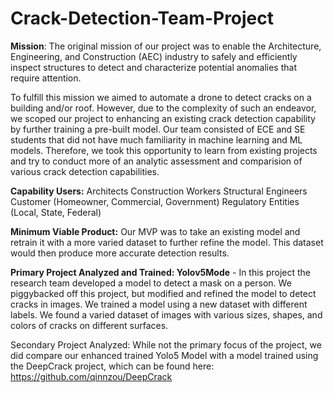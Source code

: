 # Crack-Detection-Team-Project

**Mission**: The original mission of our project was to enable the Architecture, Engineering, and Construction (AEC) industry to safely and efficiently inspect structures to detect and characterize potential anomalies that require attention.

To fulfill this mission we aimed to automate a drone to detect cracks on a building and/or roof. However, due to the complexity of such an endeavor, we scoped our project to enhancing an existing crack detection capability by further training a pre-built model. Our team consisted of ECE and SE students that did not have much familiarity in machine learning and ML models. Therefore, we took this opportunity to learn from existing projects and try to conduct more of an analytic assessment and comparision of various crack detection capabilities.

**Capability Users:**
Architects
Construction Workers
Structural Engineers
Customer (Homeowner, Commercial, Government)
Regulatory Entities (Local, State, Federal)

**Minimum Viable Product:** Our MVP was to take an existing model and retrain it with a more varied dataset to further refine the model. This dataset would then produce more accurate detection results.

**Primary Project Analyzed and Trained: Yolov5Mode** - In this project the research team developed a model to detect a mask on a person. We piggybacked off this project, but modified and refined the model to detect cracks in images. We trained a model using a new dataset with different labels. We found a varied dataset of images with various sizes, shapes, and colors of cracks on different surfaces. 

Secondary Project Analyzed: While not the primary focus of the project, we did compare our enhanced trained Yolo5 Model with a model trained using the DeepCrack project, which can be found here: https://github.com/qinnzou/DeepCrack 

